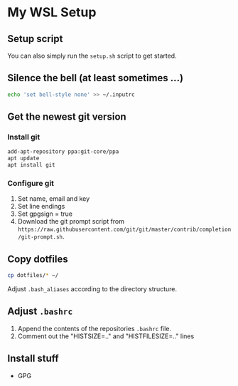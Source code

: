 # My WSL Setup

## Setup script
You can also simply run the `setup.sh` script to get started.

## Silence the bell (at least sometimes ...)
```bash
echo 'set bell-style none' >> ~/.inputrc
```

## Get the newest git version
### Install git
```bash
add-apt-repository ppa:git-core/ppa
apt update
apt install git
```

### Configure git
1. Set name, email and key
2. Set line endings
3. Set gpgsign = true
4. Download the git prompt script from `https://raw.githubusercontent.com/git/git/master/contrib/completion/git-prompt.sh`.

## Copy dotfiles
```bash
cp dotfiles/* ~/
```
Adjust `.bash_aliases` according to the directory structure.

## Adjust `.bashrc`
1. Append the contents of the repositories `.bashrc` file.
2. Comment out the "HISTSIZE=.." and "HISTFILESIZE=.." lines

## Install stuff
- GPG
